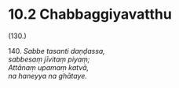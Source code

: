 # 10.2 Chabbaggiyavatthu

(130.)

140\. _Sabbe tasanti daṇḍassa,_  
_sabbesaṃ jīvitaṃ piyaṃ;_  
_Attānaṃ upamaṃ katvā,_  
_na haneyya na ghātaye._
